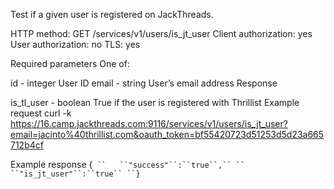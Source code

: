 Test if a given user is registered on JackThreads.

HTTP method: GET /services/v1/users/is_jt_user
Client authorization: yes
User authorization: no
TLS: yes

Required parameters
One of:

id - integer User ID
email - string User’s email address
Response

is_tl_user - boolean True if the user is registered with Thrillist
Example request
        curl -k https://16.camp.jackthreads.com:9116/services/v1/users/is_jt_user?email=jacinto%40thrillist.com&oauth_token=bf55420723d51253d5d23a665712b4cf

Example response
        {`
``   ``"success"``:``true``,``
``   ``"is_jt_user"``:``true``
``}`